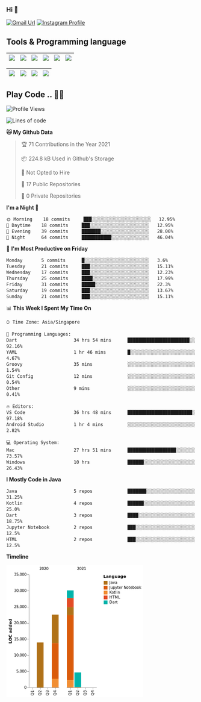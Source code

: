 ### Hi 👋
[![Gmail Url](https://img.shields.io/twitter/url?label=Goggxi@gmail.com&logo=gmail&style=social&url=http%3A%2F%2Fmailto%3Acontact.Goggxi@gmail.com)](mailto:Goggxi@gmail.com) [![Instagram Profile](https://img.shields.io/twitter/url?label=moh_rifkan&logo=instagram&style=social&url=https://www.instagram.com/moh_rifkan/)](https://www.instagram.com/moh_rifkan/)

## Tools & Programming language
| [<img src="https://miro.medium.com/max/2800/1*UpiyYV4onPs4emx-whdVHA.png" width="50">]() | [<img src="https://cdn.svgporn.com/logos/flutter.svg" width="50">]() | [<img src="https://cdn.svgporn.com/logos/jupyter.svg" width="50">]() | [<img src="https://cdn.svgporn.com/logos/mysql.svg" width="50">]() | <img src="https://cdn.svgporn.com/logos/postgresql.svg" width="50"/> | <img src="https://cdn.svgporn.com/logos/firebase.svg" width="50"/>
|-----|----|----|----|----|----|

|[<img src="https://cdn.svgporn.com/logos/kotlin.svg" width="50">]() | [<img src="https://cdn.svgporn.com/logos/java.svg" width="50">]() | [<img src="https://cdn.svgporn.com/logos/dart.svg" width="50">]() | [<img src="https://cdn.svgporn.com/logos/python.svg" width="50">]() |
|---|---|---|---|


## Play Code .. 💬🚀

<!--START_SECTION:waka-->
![Profile Views](http://img.shields.io/badge/Profile%20Views-0-blue)

![Lines of code](https://img.shields.io/badge/From%20Hello%20World%20I%27ve%20Written-71230%20lines%20of%20code-blue)

**🐱 My Github Data** 

> 🏆 71 Contributions in the Year 2021
 > 
> 📦 224.8 kB Used in Github's Storage 
 > 
> 🚫 Not Opted to Hire
 > 
> 📜 17 Public Repositories 
 > 
> 🔑 0 Private Repositories  
 > 
**I'm a Night 🦉** 

```text
🌞 Morning    18 commits     ███░░░░░░░░░░░░░░░░░░░░░░   12.95% 
🌆 Daytime    18 commits     ███░░░░░░░░░░░░░░░░░░░░░░   12.95% 
🌃 Evening    39 commits     ███████░░░░░░░░░░░░░░░░░░   28.06% 
🌙 Night      64 commits     ███████████░░░░░░░░░░░░░░   46.04%

```
📅 **I'm Most Productive on Friday** 

```text
Monday       5 commits      █░░░░░░░░░░░░░░░░░░░░░░░░   3.6% 
Tuesday      21 commits     ███░░░░░░░░░░░░░░░░░░░░░░   15.11% 
Wednesday    17 commits     ███░░░░░░░░░░░░░░░░░░░░░░   12.23% 
Thursday     25 commits     ████░░░░░░░░░░░░░░░░░░░░░   17.99% 
Friday       31 commits     █████░░░░░░░░░░░░░░░░░░░░   22.3% 
Saturday     19 commits     ███░░░░░░░░░░░░░░░░░░░░░░   13.67% 
Sunday       21 commits     ███░░░░░░░░░░░░░░░░░░░░░░   15.11%

```


📊 **This Week I Spent My Time On** 

```text
⌚︎ Time Zone: Asia/Singapore

💬 Programming Languages: 
Dart                     34 hrs 54 mins      ███████████████████████░░   92.16% 
YAML                     1 hr 46 mins        █░░░░░░░░░░░░░░░░░░░░░░░░   4.67% 
Groovy                   35 mins             ░░░░░░░░░░░░░░░░░░░░░░░░░   1.54% 
Git Config               12 mins             ░░░░░░░░░░░░░░░░░░░░░░░░░   0.54% 
Other                    9 mins              ░░░░░░░░░░░░░░░░░░░░░░░░░   0.41%

🔥 Editors: 
VS Code                  36 hrs 48 mins      ████████████████████████░   97.18% 
Android Studio           1 hr 4 mins         ░░░░░░░░░░░░░░░░░░░░░░░░░   2.82%

💻 Operating System: 
Mac                      27 hrs 51 mins      ██████████████████░░░░░░░   73.57% 
Windows                  10 hrs              ██████░░░░░░░░░░░░░░░░░░░   26.43%

```

**I Mostly Code in Java** 

```text
Java                     5 repos             ███████░░░░░░░░░░░░░░░░░░   31.25% 
Kotlin                   4 repos             ██████░░░░░░░░░░░░░░░░░░░   25.0% 
Dart                     3 repos             ████░░░░░░░░░░░░░░░░░░░░░   18.75% 
Jupyter Notebook         2 repos             ███░░░░░░░░░░░░░░░░░░░░░░   12.5% 
HTML                     2 repos             ███░░░░░░░░░░░░░░░░░░░░░░   12.5%

```


**Timeline**

![Chart not found](https://raw.githubusercontent.com/Goggxi/Goggxi/main/charts/bar_graph.png) 


<!--END_SECTION:waka-->
